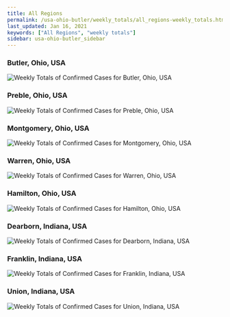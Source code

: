 ```yaml
---
title: All Regions
permalink: /usa-ohio-butler/weekly_totals/all_regions-weekly_totals.html
last_updated: Jan 16, 2021
keywords: ["All Regions", "weekly totals"]
sidebar: usa-ohio-butler_sidebar
---
```


<h3>Butler, Ohio, USA</h3>

![Weekly Totals of Confirmed Cases for Butler, Ohio, USA](/covid_tracker/images/graphs/usa-ohio-butler-weekly_totals_graph.png)

<h3>Preble, Ohio, USA</h3>

![Weekly Totals of Confirmed Cases for Preble, Ohio, USA](/covid_tracker/images/graphs/usa-ohio-preble-weekly_totals_graph.png)

<h3>Montgomery, Ohio, USA</h3>

![Weekly Totals of Confirmed Cases for Montgomery, Ohio, USA](/covid_tracker/images/graphs/usa-ohio-montgomery-weekly_totals_graph.png)

<h3>Warren, Ohio, USA</h3>

![Weekly Totals of Confirmed Cases for Warren, Ohio, USA](/covid_tracker/images/graphs/usa-ohio-warren-weekly_totals_graph.png)

<h3>Hamilton, Ohio, USA</h3>

![Weekly Totals of Confirmed Cases for Hamilton, Ohio, USA](/covid_tracker/images/graphs/usa-ohio-hamilton-weekly_totals_graph.png)

<h3>Dearborn, Indiana, USA</h3>

![Weekly Totals of Confirmed Cases for Dearborn, Indiana, USA](/covid_tracker/images/graphs/usa-indiana-dearborn-weekly_totals_graph.png)

<h3>Franklin, Indiana, USA</h3>

![Weekly Totals of Confirmed Cases for Franklin, Indiana, USA](/covid_tracker/images/graphs/usa-indiana-franklin-weekly_totals_graph.png)

<h3>Union, Indiana, USA</h3>

![Weekly Totals of Confirmed Cases for Union, Indiana, USA](/covid_tracker/images/graphs/usa-indiana-union-weekly_totals_graph.png)

